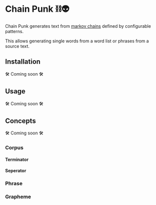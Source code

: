 # Chain Punk ⛓👽

Chain Punk generates text from [markov chains](https://en.wikipedia.org/wiki/Markov_chain) defined by configurable patterns.

This allows generating single words from a word list or phrases from a source text.

## Installation

🛠 Coming soon 🛠

## Usage

🛠 Coming soon 🛠

## Concepts

🛠 Coming soon 🛠

### Corpus
#### Terminator
#### Seperator
### Phrase
### Grapheme
